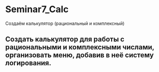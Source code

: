 # Seminar7_Calc
Создаём калькулятор (рациональный и комплексный)


## Создать калькулятор для работы с рациональными и комплексными числами, организовать меню, добавив в неё систему логирования.


